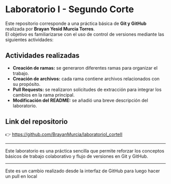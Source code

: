 # Laboratorio I - Segundo Corte

Este repositorio corresponde a una práctica básica de **Git y GitHub** realizada por **Brayan Yesid Murcia Torres**.  
El objetivo es familiarizarse con el uso de control de versiones mediante las siguientes actividades:

## Actividades realizadas
- **Creación de ramas:** se generaron diferentes ramas para organizar el trabajo.
- **Creación de archivos:** cada rama contiene archivos relacionados con su propósito.
- **Pull Requests:** se realizaron solicitudes de extracción para integrar los cambios en la rama principal.
- **Modificación del README:** se añadió una breve descripción del laboratorio.

## Link del repositorio
👉 https://github.com/BrayanMurcia/laboratorioI_corteII 

---

Este laboratorio es una práctica sencilla que permite reforzar los conceptos básicos de trabajo colaborativo y flujo de versiones en Git y GitHub.

----------------------------------------------------------------------------------------------------
Este es un cambio realizado desde la interfaz de GitHub para luego hacer un pull en local
